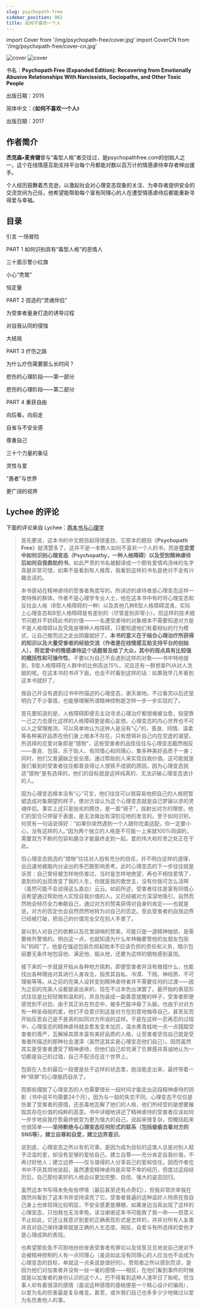 ```yaml
---
slug: psychopath-free
sidebar_position: 002
title: 如何不喜欢一个人
---
```


import Cover from '/img/psychopath-free/cover.jpg'
import CoverCN from '/img/psychopath-free/cover-cn.jpg'

<img src={Cover} alt="cover" style={{width:220}} />
<img src={CoverCN} alt="cover" style={{width:220}} />

书名：**Psychopath Free (Expanded Edition): Recovering from Emotionally Abusive Relationships With Narcissists, Sociopaths, and Other Toxic People**

出版日期：2015

简体中文：《**如何不喜欢一个人**》

出版日期：2017

## 作者简介

**杰克森•麦肯锡**曾与“毒型人格”者交往过，是psychopathfree.com的创始人之一，这个在线情感互助支持平台每个月都能对数以百万计的情感虐待幸存者伸出援手。

个人经历鼓舞着杰克逊，以激起社会对心理变态现象的关注、为幸存者提供安全的交流空间为己任，他希望能帮助每个富有同理心的人在遭受情感虐待后都能重新寻得爱与幸福。

## 目录

引言 一场冒险

PART 1 如何识别具有“毒型人格”的恶情人

三十面示警小红旗

小心“秃鹫”

恒定量

PART 2 捏造的“灵魂伴侣”

为受害者量身打造的诱导过程

对自我认同的侵蚀

大结局

PART 3 疗伤之路

为什么疗伤需要那么长时间？

悲伤的心理阶段——第一部分

悲伤的心理阶段——第二部分

PART 4 重获自由

向后看，向前走

自省与不安全感

尊重自己

三十个力量的象征

灵性与爱

“愚者”与世界

更广阔的视界



##  Lychee 的评论

下面的评论来自 Lychee：[两本书与心理学](https://blog.lycheeee.top/posts/726a7fb3/)

> 首先要说，这本书的中文题目起得很差劲，它原本的题目《**Psychopath Free**》就清楚多了。这并不是一本教人如何不喜欢一个人的书，而是**在恋爱中如何识别心理变态（Psychopathy，一种人格障碍）以及受到精神虐待后如何自我救助的书**。如此严肃的书名被翻译成一个颇有爱情鸡汤味的名字真是非常可惜，如果不是看到有人推荐，我看到这样的书名是绝对不会有兴趣去读的。
> 
> 本书是站在精神虐待的受害者角度写的，所讲述的虐待者是心理变态这样一类特殊的群体。作者不是心理学专业人士，他在这本书中有时将心理变态和反社会人格（B型人格障碍的一种）以及其他几种B型人格障碍混淆，实际上心理变态和B型人格障碍是有差别的（尽管差别非常小）。但这样的技术细节问题并不妨碍此书的价值——一名遭受虐待的对象根本不需要知道对方是不是人格障碍以及究竟是哪种人格障碍，只要知道他们有着相似的行为模式，让自己敬而远之走出阴霾就好了。**本书的意义在于结合心理治疗所获得的知识以及大量受害者的经验交流（作者是在线情感互助支持平台的创始人），将恋爱中的情感虐待这个话题普及给了大众，其中的观点具有比较强的概括性和可操作性**。不要以为自己不会遇到这样的对象——书中特地提到，B型人格障碍在人群中的比例高达15%，况且还有一群想拿PUA对人洗脑的呢。在这本书的书评下面，也会不时看到这样的话：如果我早几年看到这本书就好了。
> 
> 我自己并没有遇到过书中所描述的心理变态，谢天谢地。不过看完以后还是明白了不少事情，也能够理解所谓精神控制是怎样一步一步实现的了。
> 
> 首先要知道的是，人格障碍即便去主动寻求心理治疗都很难被治愈，指望靠一己之力去感化这样的人格障碍更是痴心妄想。心理变态的内心世界也不可以人之常理推测，可以简单地认为这种人是没有“心”的，善良、同情、温柔等各种美好品质在他们身上根本不存在，只有想填补自己内在空虚的渴望。所选择的恋爱对象即是“猎物”，这些受害者的品性往往与心理变态截然相反——善良、包容、乐于助人、有同情心和同理心，集多种美好品质于一身；同时，他们又普遍缺乏安全感，通过帮助别人来实现自我价值。这可能就是我们看到的受害者往往都善良得让人恨铁不成钢的原因，因为心理变态挑选“猎物”是有选择的，他们的目标就是这样纯真的、无法识破心理变态诡计的人。
> 
> 因为心理变态根本没有“心”可言，他们往往可以很容易地把自己的人格短暂塑造成对象期望的样子，使对方误认为这个心理变态就是自己梦寐以求的灵魂伴侣。事实上这只是拙劣的模仿，是一面“镜子”，投射出对方的理想，他们的契合只停留于表面，是无法做出有深刻见地的发言的。至于如何识别，何炅有一句话说得好：“如果你突然遇到一个人跟你完美适配，你一定要小心，没有这样的人。”因为两个独立的人格是不可能一上来就100%同调的，需要双方不断的包容和磨合才能最终走到一起。爱的伟大和珍贵之处正在于此。
> 
> 但心理变态挑选的“猎物”往往对人抱有充分的信任，并不明白这样的道理，会迅速地被脑内分泌出的多巴胺影响思考。此时心理变态的下一步往往就是诉苦：自己曾经被怎样地伤害过，当时是怎样地绝望，再也不相信爱情了，直到你的出现改变了我的人生，你就是我的救世主，没有你我可怎么活啊（虽然可能不会说得这么直白）云云。如前所述，受害者往往是富有同情心且希望通过帮助他人实现自我价值的人，又已经被对方深深地吸引，自然而然地会倾尽全力奉献自己，通过对方的赞美获得对自身的肯定——也就是说，对方的否定也会自然而然地转为对自己的否定。至此受害者的自我边界已经被打破，把自己的价值完全交在别人手里了。
> 
> 是以别人对自己的依赖以及花里胡哨的赞美，可能只是一道精神枷锁，是需要格外警惕的。明白这一点，也就知道为什么牟林翰要管他的女朋友包丽叫“妈妈”了。他是在强迫包丽负担起她本不应该负担的责任和义务，暗示包丽要无条件地包容他、满足他、服从他，还要为这样的牺牲感到喜悦。
> 
> 接下来的一步就是开始从各种地方挑刺，即便受害者并没有做错什么，也能找出各种理由对其进行人身攻击，指责其自私、冷漠、下贱、神经质、不可理喻等等。从之前的完美人设转变到精神虐待者并不需要任何的过渡——因为之前的完美人设都是装出来的，现在不过本色出演罢了。最开始的表现形式往往是比较轻微和温和的，并且伪装成一副善意提醒的样子，受害者即便感觉到不对劲，由于其正处在热恋中，被多巴胺冲昏了头脑，也由于对对方有一种圣母般的爱，他们不会意识到这是对方在刻意地侮辱自己，甚至反而开始反思自己是不是真的如同对方所说的这样。于是在这样一忍再忍的过程中，心理变态的精神虐待就会愈发变本加厉，温水煮青蛙地一点一点践踏受害者的尊严，瓦解掉其原本富有美好品质的人格，让受害者坚信自己就是受害者所描述的那种社会渣滓（虽然这其实是心理变态他们自己）。因而虽然其实是受害者遭受了精神虐待，但他们自己却充满了负罪感并真诚地认为一切都是自己的过错，自己不配活在这个世界上。
> 
> 包丽在人生的最后一段便是处于这样的状态里，她没能走出来，最终带着一种“赎罪”的心理服药自杀了。
> 
> 而那些摆脱了心理变态的人也需要很长一段时间才能走出这段精神虐待的阴影（书中说平均需要24个月）。因为与一般的失恋不同，心理变态不仅仅是伤害了受害者的感情，还恶毒地瓦解了他们的人格，他们所经受的是想要摧毁其存在价值的纯粹的恶意。书中详细地讲述了精神虐待的受害者应该如何一步步地自我疗愈最终蜕变为更为强大的自己，说起来很复杂，但概括起来也很简单——**坚持断绝与心理变态任何形式的联系（包括偷偷去看对方的SNS等），建立自尊和自爱，建立边界意识**。
> 
> 说到底，心理变态之所以有机可乘，是因为成为目标的这类人总是对别人赋予泛滥的爱，却没有足够的爱给自己。建立自尊——充分肯定自我价值，不再讨好他人；建立边界——仅与值得的人分享自己的爱和信任。因而作者在书中不厌其烦地说起，虽然遭受精神虐待是非常不幸的经历，但度过这段经历后，自己那份美好的人格会以更加完整、自信、强大的姿态回归。
> 
> 虽然这本书写得未免有些啰嗦（最后甚至还有点奇幻），但我非常庆幸我在偶然间看到了这本书并坚持读完了它。受害者普遍的这种滥好人特质在我自己身上也体现得比较明显，不安全感更是爆棚，如果身边当真出现了这样的心理变态，只怕我也无法幸免。该当谢谢这本书可能救了我一命——但意义不止如此，它还让我意识到爱的正确表现形式是怎样的，并非对所有人友善并且对自己保持谦卑就是正确的人生态度。相反，自爱与有所选择的爱他才是心理成熟的表现。
> 
> 也希望那些急不可耐地纷纷发表受害者有罪论以及信誓旦旦地说自己绝对不会被精神控制的人有一点同理心（虽说如此没有同理心的人应当也不会成为心理变态的目标，单就这一点来说是很好的）。旁观者之所以感到荒谬，是因为他们对加害者并没有一丝一毫的感情——相反，在他们看到事件的时候就是以加害者的身份认识的这个人，巴不得看到这种人渣早日了账呢。但当事人却有着很深的感情（虽说这种感情的基础便是一个精心设计的骗局），以爱为名的伤害最是复杂难言。甚至，或许我们自己也多多少少地做过以爱为名伤害他人的事。
> 

